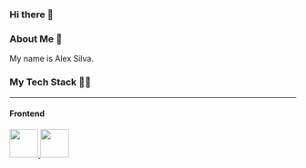 ### Hi there 👋

<h3>About Me 🚀</h3>
<p>
  My name is Alex Silva.
</p>


<h3>My Tech Stack 👩‍💻</h3><hr>

<h4>Frontend</h4>
<p>
<a href='https://developer.mozilla.org/es/docs/Web/HTML' target="_blank">
<img src="https://user-images.githubusercontent.com/83987498/179363069-3bd67054-f9cf-47ca-af35-57ed2a461ce1.png" width="50px" height="50px">
</a>
<a href="https://developer.mozilla.org/es/docs/Web/CSS" target="_blank">
<img src="https://user-images.githubusercontent.com/83987498/179363717-d9e55efc-4ab9-46a9-97dd-96ec556d8b8e.png" height="50px">
</a>
</p> 
